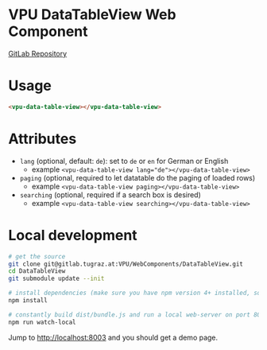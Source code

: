 # VPU DataTableView Web Component

[GitLab Repository](https://gitlab.tugraz.at/VPU/WebComponents/KnowledgeBaseWebPageElementView)

# Usage

```html
<vpu-data-table-view></vpu-data-table-view>
```

# Attributes
- `lang` (optional, default: `de`): set to `de` or `en` for German or English
    - example `<vpu-data-table-view lang="de"></vpu-data-table-view>`
- `paging` (optional, required to let datatable do the paging of loaded rows)
    - example `<vpu-data-table-view paging></vpu-data-table-view>`
- `searching` (optional, required if a search box is desired)
    - example `<vpu-data-table-view searching></vpu-data-table-view>`

# Local development
```bash
# get the source
git clone git@gitlab.tugraz.at:VPU/WebComponents/DataTableView.git
cd DataTableView
git submodule update --init

# install dependencies (make sure you have npm version 4+ installed, so symlinks to the git submodules are created automatically)
npm install

# constantly build dist/bundle.js and run a local web-server on port 8003
npm run watch-local
```

Jump to <http://localhost:8003> and you should get a demo page.
